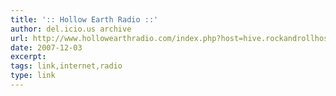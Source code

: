 ```yaml
---
title: ':: Hollow Earth Radio ::'
author: del.icio.us archive
url: http://www.hollowearthradio.com/index.php?host=hive.rockandrollhosting.com&port=9042
date: 2007-12-03
excerpt: 
tags: link,internet,radio
type: link
---
```

